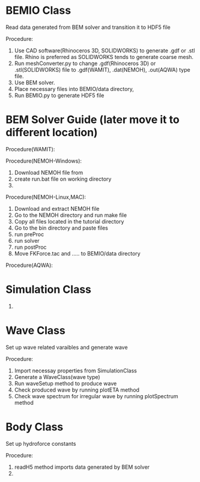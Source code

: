 # BEMIO Class
Read data generated from BEM solver and transition it to HDF5 file

Procedure:
1. Use CAD software(Rhinoceros 3D, SOLIDWORKS) to generate .gdf or .stl file. Rhino is preferred as SOLIDWORKS tends to generate coarse mesh.
2. Run meshConverter.py to change .gdf(Rhinoceros 3D) or .stl(SOLIDWORKS) file to .gdf(WAMIT), .dat(NEMOH), .out(AQWA) type file. 
3. Use BEM solver.
4. Place necessary files into BEMIO/data directory,
5. Run BEMIO.py to generate HDF5 file

# BEM Solver Guide (later move it to different location)
Procedure(WAMIT):

Procedure(NEMOH-Windows):
1. Download NEMOH file from 
2. create run.bat file on working directory
3. 

Procedure(NEMOH-Linux,MAC):
1. Download and extract NEMOH file
2. Go to the NEMOH directory and run make file
3. Copy all files located in the tutorial directory
4. Go to the bin directory and paste files
5. run preProc
6. run solver
7. run postProc
8. Move FKForce.tac and ..... to BEMIO/data directory

Procedure(AQWA):


# Simulation Class
1.

# Wave Class
Set up wave related varaibles and generate wave

Procedure:
1. Import necessay properties from SimulationClass
2. Generate a WaveClass(wave type)
3. Run waveSetup method to produce wave
4. Check produced wave by running plotETA method
5. Check wave spectrum for irregular wave by running plotSpectrum method

# Body Class
Set up hydroforce constants

Procedure:
1. readH5 method imports data generated by BEM solver
2. 


